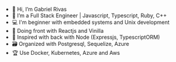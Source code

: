 
- 👋 Hi, I’m Gabriel Rivas
- 🌱 I’m a Full Stack Engineer | Javascript, Typescript, Ruby, C++
- :computer: I'm beginner with embedded systems and Unix development
- 💟 Doing front with Reactjs and Vinilla
- 🤩 Inspired with back with Node (Expressjs, TypescriptORM)
- 🗃 Organized with Postgresql, Sequelize, Azure
- 🏆 Use Docker, Kubernetes, Azure and Aws


